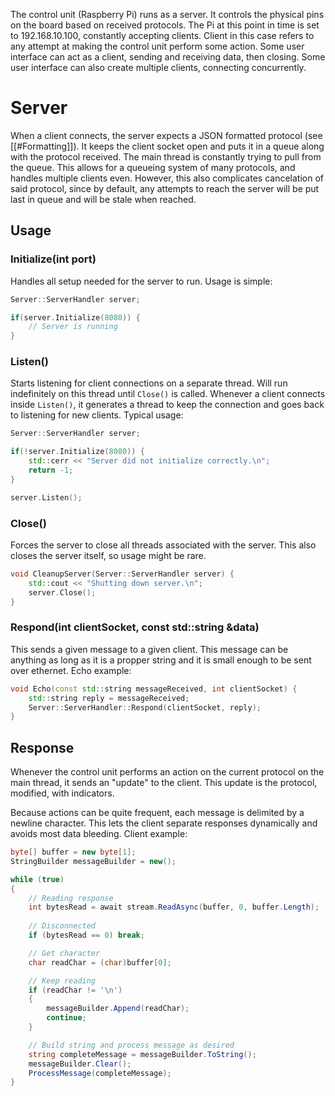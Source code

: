 The control unit (Raspberry Pi) runs as a server. It controls the physical pins on the board based on received protocols. The Pi at this point in time is set to 192.168.10.100, constantly accepting clients. Client in this case refers to any attempt at making the control unit perform some action. Some user interface can act as a client, sending and receiving data, then closing. Some user interface can also create multiple clients, connecting concurrently.
# Server
When a client connects, the server expects a JSON formatted protocol (see [[#Formatting]]). It keeps the client socket open and puts it in a queue along with the protocol received. The main thread is constantly trying to pull from the queue. This allows for a queueing system of many protocols, and handles multiple clients even. However, this also complicates cancelation of said protocol, since by default, any attempts to reach the server will be put last in queue and will be stale when reached.
## Usage
### Initialize(int port)
Handles all setup needed for the server to run. Usage is simple:
```cpp
Server::ServerHandler server;

if(server.Initialize(8080)) {  
	// Server is running
}
```
### Listen()
Starts listening for client connections on a separate thread. Will run indefinitely on this thread until `Close()` is called. Whenever a client connects inside `Listen()`, it generates a thread to keep the connection and goes back to listening for new clients. Typical usage:
``` cpp
Server::ServerHandler server;

if(!server.Initialize(8080)) {
	std::cerr << "Server did not initialize correctly.\n";
    return -1;
}

server.Listen();
```
### Close()
Forces the server to close all threads associated with the server. This also closes the server itself, so usage might be rare.
``` cpp
void CleanupServer(Server::ServerHandler server) {
	std::cout << "Shutting down server.\n";
	server.Close();
}
```
### Respond(int clientSocket, const std::string &data)
This sends a given message to a given client. This message can be anything as long as it is a propper string and it is small enough to be sent over ethernet. Echo example:
``` cpp
void Echo(const std::string messageReceived, int clientSocket) {  
    std::string reply = messageReceived;
    Server::ServerHandler::Respond(clientSocket, reply);  
}
```
## Response
Whenever the control unit performs an action on the current protocol on the main thread, it sends an "update" to the client. This update is the protocol, modified, with indicators.

Because actions can be quite frequent, each message is delimited by a newline character. This lets the client separate responses dynamically and avoids most data bleeding.
Client example:
```CS
byte[] buffer = new byte[1];
StringBuilder messageBuilder = new();

while (true)
{
	// Reading response
	int bytesRead = await stream.ReadAsync(buffer, 0, buffer.Length);
	
	// Disconnected
	if (bytesRead == 0) break;

	// Get character
	char readChar = (char)buffer[0];

	// Keep reading
	if (readChar != '\n')
	{
		messageBuilder.Append(readChar);
		continue;
	}

	// Build string and process message as desired
	string completeMessage = messageBuilder.ToString();
	messageBuilder.Clear();
	ProcessMessage(completeMessage);
}
```
